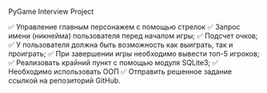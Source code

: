 PyGame Interview Project

✅ Управление главным персонажем с помощью стрелок 
✅ Запрос имени (никнейма) пользователя перед началом игры;
✅ Подсчет очков;
✅ У пользователя должна быть возможность как выиграть, так и проиграть;
✅ При завершении игры необходимо вывести топ-5 игроков;
✅ Реализовать крайний пункт с помощью модуля SQLite3;
✅ Необходимо использовать ООП
✅ Отправить решенное задание ссылкой на репозиторий GitHub.
